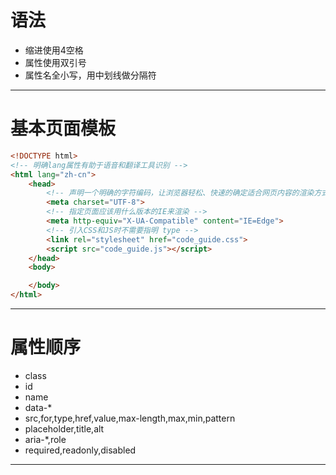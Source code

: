 
# 语法
* 缩进使用4空格
* 属性使用双引号
* 属性名全小写，用中划线做分隔符
---

# 基本页面模板
```html
<!DOCTYPE html>
<!-- 明确lang属性有助于语音和翻译工具识别 -->
<html lang="zh-cn">
    <head>
        <!-- 声明一个明确的字符编码，让浏览器轻松、快速的确定适合网页内容的渲染方式 -->
        <meta charset="UTF-8">
        <!-- 指定页面应该用什么版本的IE来渲染 -->
        <meta http-equiv="X-UA-Compatible" content="IE=Edge">
        <!-- 引入CSS和JS时不需要指明 type -->
        <link rel="stylesheet" href="code_guide.css">
        <script src="code_guide.js"></script>
    </head>
    <body>

    </body>
</html>
```
---

# 属性顺序

* class
* id
* name
* data-*
* src,for,type,href,value,max-length,max,min,pattern
* placeholder,title,alt
* aria-*,role
* required,readonly,disabled

---

